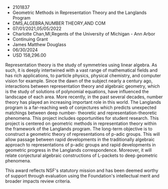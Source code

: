 
* 2101837
* Geometric Methods in Representation Theory and the Langlands Program
* DMS,ALGEBRA,NUMBER THEORY,AND COM
* 07/01/2021,05/05/2022
* Charlotte Chan,MI,Regents of the University of Michigan - Ann Arbor
* Continuing Grant
* James Matthew Douglass
* 06/30/2024
* USD 158,296.00

Representation theory is the study of symmetries using linear algebra. As such,
it is deeply intertwined with a vast range of mathematical fields and has rich
applications, to particle physics, physical chemistry, and computer vision for
example. Since the dawn of the subject nearly a century ago, interactions
between representation theory and algebraic geometry, which is the study of
solutions of polynomial equations, have influenced the landscape of each area.
More recently, in the past several decades, number theory has played an
increasing important role in this world. The Langlands program is a far-reaching
web of conjectures which predicts unexpected matchings between deep number-
theoretic and representation-theoretic phenomena. This project includes
opportunities for student research. This project is centered on geometric
methods in representation theory within the framework of the Langlands program.
The long-term objective is to construct a geometric theory of representations of
p-adic groups. This will allow passage between rapid developments in the
traditionally algebraic approach to representations of p-adic groups and rapid
developments in geometric progress in the Langlands correspondence. Moreover, it
will relate conjectural algebraic constructions of L-packets to deep geometric
phenomena.

This award reflects NSF's statutory mission and has been deemed worthy of
support through evaluation using the Foundation's intellectual merit and broader
impacts review criteria.
